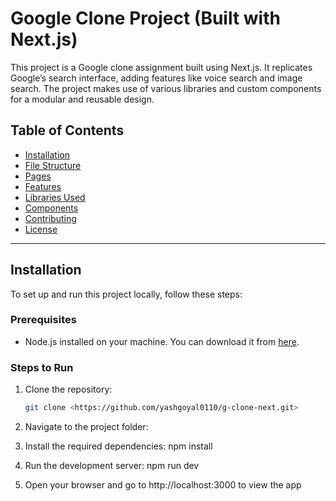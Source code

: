 # Google Clone Project (Built with Next.js)

This project is a Google clone assignment built using Next.js. It replicates Google’s search interface, adding features like voice search and image search. The project makes use of various libraries and custom components for a modular and reusable design.

## Table of Contents
- [Installation](#installation)
- [File Structure](#file-structure)
- [Pages](#pages)
- [Features](#features)
- [Libraries Used](#libraries-used)
- [Components](#components)
- [Contributing](#contributing)
- [License](#license)

---

## Installation

To set up and run this project locally, follow these steps:

### Prerequisites
- Node.js installed on your machine. You can download it from [here](https://nodejs.org/).

### Steps to Run

1. Clone the repository:
   ```bash
   git clone <https://github.com/yashgoyal0110/g-clone-next.git>

2. Navigate to the project folder:
    <cd cd google-clone-nextjs>

3. Install the required dependencies:
    npm install


4. Run the development server:
    npm run dev

5. Open your browser and go to http://localhost:3000 to view the app